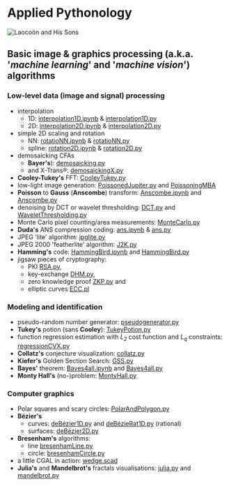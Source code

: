 # Applied Pythonology
![Laocoön and His Sons](https://upload.wikimedia.org/wikipedia/commons/thumb/1/17/Laocoon_Pio-Clementino_Inv1059-1064-1067.jpg/250px-Laocoon_Pio-Clementino_Inv1059-1064-1067.jpg)
## Basic image & graphics processing (a.k.a. '*machine learning*' and '*machine vision*') algorithms
### Low-level data (image and signal) processing
- interpolation
  - 1D: [interpolation1D.ipynb](./interpolation1D.ipynb) & [interpolation1D.py](./interpolation1D.py)
  - 2D: [interpolation2D.ipynb](./interpolation2D.ipynb) & [interpolation2D.py](./interpolation2D.py)
- simple 2D scaling and rotation
    - NN:  [rotatioNN.ipynb](./rotatioNN.ipynb) & [rotatioNN.py](./rotatioNN.py)
    - spline: [rotation2D.ipynb](./rotation2D.ipynb) & [rotation2D.py](./rotation2D.py)
- demosaicking CFAs
  - **Bayer's**): [demosaicking.py](./demosaicking.py)
  -  and X-Trans®: [demosaickingX.py](./demosaickingX.py)
- **Cooley-Tukey's** FFT: [CooleyTukey.py](./CooleyTukey.py)
- low-light image generation: [PoissonedJupiter.py](./PoissonedJupiter.py) and [PoissoningMBA](./PoissoningMBA)
- **Poisson** to **Gauss** (**Anscombe**) transform: [Anscombe.ipynb](./Anscombe.ipynb) and [Anscombe.py](./Anscombe.py) 
- denoising by DCT or wavelet thresholding: [DCT.py](./dct.py) and [WaveletThresholding.py](./WaveletThresholding.py)
- Monte Carlo pixel counting/area measurements: [MonteCarlo.py](./MonteCarlo.py)
- **Duda's** ANS compression coding:  [ans.ipynb](./ans.ipynb) & [ans.py](./ans.py)
- JPEG 'lite' algorithm: [jpglite.py](./jpglite.py)
- JPEG 2000 'featherlite' algorithm: [J2K.py](./J2K.py)
- **Hamming's** code: [HammingBird.ipynb](./HammingBird.ipynb) and [HammingBird.py](./HammingBird.py)
- jigsaw pieces of cryptography: 
  - PKI [RSA.py](./RSA.py), 
  - key-exchange [DHM.py](./DHM.py), 
  - zero knowledge proof [ZKP.py](./ZKP.py) and 
  - elliptic curves [ECC.pl](./ECC.pl)
### Modeling and identification
- pseudo-random number generator: [pseudogenerator.py](./pseudogenerator.py)
- **Tukey's** potion (sans **Cooley**): [TukeyPotion.py](./TukeyPotion.py)
- function regression estimation with _L<sub>2</sub>_ cost function and _L<sub>q</sub>_ constraints: [regressionCVX.py](./regressionCVX.py)
- **Collatz's** conjecture visualization: [collatz.py](./collatz.py)
- **Kiefer's** Golden Section Search: [GSS.py](./GSS.py)
- **Bayes'** theorem: [Bayes4all.ipynb](./Bayes4all.ipynb) and [Bayes4all.py](./Bayes4all.py)
- **Monty Hall's** (no-)problem: [MontyHall.py](./montyhall.py)
### Computer graphics
- Polar squares and scary circles: [PolarAndPolygon.py](./PolarAndPolygon.py)
- **Bézier's** 
  - curves: [deBézier1D.py](./deBézier1D.py) and [deBézieRat1D.py](./deBézieRat1D.py) (rational)
  - surfaces: [deBézier2D.py](./deBézier2D.py) 
- **Bresenham's** algorithms:
  - line [bresenhamLine.py](./bresenhamLine.py)
  - circle: [bresenhamCircle.py](./bresenhamCircle.py)
- a little CGAL in action: [wedge.scad](./CGAL4All/wedge.scad)
- **Julia's** and **Mandelbrot's** fractals visualisations: [julia.py](./julia.py) and [mandelbrot.py](./mandelbrot.py)
